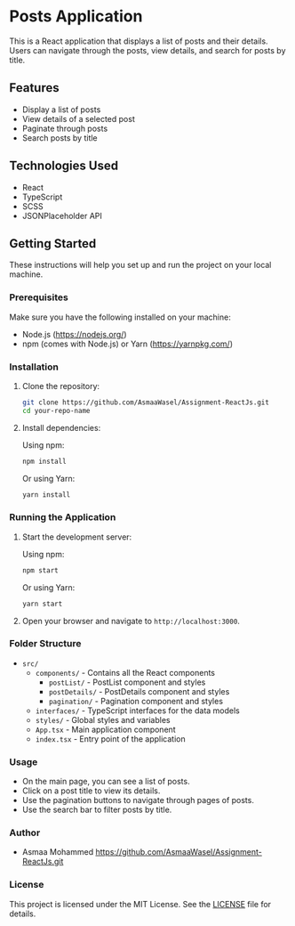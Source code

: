 # Posts Application

This is a React application that displays a list of posts and their details. Users can navigate through the posts, view details, and search for posts by title.

## Features

- Display a list of posts
- View details of a selected post
- Paginate through posts
- Search posts by title

## Technologies Used

- React
- TypeScript
- SCSS
- JSONPlaceholder API

## Getting Started

These instructions will help you set up and run the project on your local machine.

### Prerequisites

Make sure you have the following installed on your machine:

- Node.js (https://nodejs.org/)
- npm (comes with Node.js) or Yarn (https://yarnpkg.com/)

### Installation

1. Clone the repository:

   ```bash
   git clone https://github.com/AsmaaWasel/Assignment-ReactJs.git
   cd your-repo-name
   ```

2. Install dependencies:

   Using npm:

   ```bash
   npm install
   ```

   Or using Yarn:

   ```bash
   yarn install
   ```

### Running the Application

1. Start the development server:

   Using npm:

   ```bash
   npm start
   ```

   Or using Yarn:

   ```bash
   yarn start
   ```

2. Open your browser and navigate to `http://localhost:3000`.

### Folder Structure

- `src/`
  - `components/` - Contains all the React components
    - `postList/` - PostList component and styles
    - `postDetails/` - PostDetails component and styles
    - `pagination/` - Pagination component and styles
  - `interfaces/` - TypeScript interfaces for the data models
  - `styles/` - Global styles and variables
  - `App.tsx` - Main application component
  - `index.tsx` - Entry point of the application

### Usage

- On the main page, you can see a list of posts.
- Click on a post title to view its details.
- Use the pagination buttons to navigate through pages of posts.
- Use the search bar to filter posts by title.

### Author

- Asmaa Mohammed https://github.com/AsmaaWasel/Assignment-ReactJs.git

### License

This project is licensed under the MIT License. See the [LICENSE](LICENSE) file for details.
